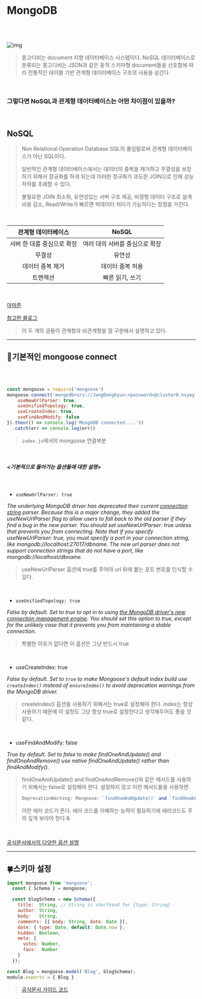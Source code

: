# MongoDB

<br/>

<br/>

![img](https://t1.daumcdn.net/cfile/tistory/99F1D23359DB7A6434)

>몽고디비는 document 지향 데이터베이스 시스템이다. NoSQL 데이터베이스로 분류되는 몽고디비는 JSON과 같은 동적 스키마형 document들을 선호함에 따라 전통적인 테이블 기반 관계형 데이터베이스 구조의 사용을 삼간다.

<br/>

### 그렇다면 NoSQL과 관계형 데이터베이스는 어떤 차이점이 있을까?

<br/>

## NoSQL

> Non Relational Operation Database SQL의 줄임말로써 관계형 데이터베이스가 아닌 SQL이다.
>
> 일반적인 관계형 데이터베이스에서는 데이터의 중복을 제거하고 무결성을 보장하기 위해서 정규화를 하게 되는데 이러한 정규화가 과도한 JOIN으로 인해 성능 저하를 초래할 수 있다.
>
> 불필요한 JOIN 최소화, 유연성있는 서버 구조 제공, 비정형 데이터 구조로 설계비용 감소, Read/Write가 빠르면 빅데이터 처리가 가능하다는 장점을 가진다.

<br/>

|    관계형 데이터베이스     |             NoSQL              |
| :------------------------: | :----------------------------: |
| 서버 한 대를 중심으로 확장 | 여러 대의 서버를 중심으로 확장 |
|           무결성           |             유연성             |
|      데이터 중복 제거      |        데이터 중복 허용        |
|          트랜잭션          |        빠른 읽기, 쓰기         |
<br/>

[아마존](https://aws.amazon.com/ko/nosql/)

[참고한 블로그](https://cionman.tistory.com/44)

> 이 두 개의 글들이 관계형과 비관계형을 잘 구분해서 설명하고 있다.

---

## &#127804;기본적인 mongoose connect

<br/>

<br/>

```javascript
const mongoose = require('mongoose')
mongoose.connect('mongodb+srv://JangDongkyun:<password>@cluster0.nxywy.mongodb.net/<dbname>?retryWrites=true&w=majority', {
    useNewUrlParser: true,
    useUnifiedTopology: true,
    useCreateIndex: true,
    useFindAndModify: false
}).then(() => console.log('MongoDB connected....'))
  .catch(err => console.log(err))
```

> `index.js`에서의 mongoose 연결부분

<br/>

##### <기본적으로 들어가는 옵션들에 대한 설명>

<br/>

- `useNewUrlParser: true`

*The underlying MongoDB driver has deprecated their current [connection string](https://docs.mongodb.com/manual/reference/connection-string/) parser. Because this is a major change, they added the useNewUrlParser flag to allow users to fall back to the old parser if they find a bug in the new parser. You should set useNewUrlParser: true unless that prevents you from connecting. Note that if you specify useNewUrlParser: true, you must specify a port in your connection string, like mongodb://localhost:27017/dbname. The new url parser does not support connection strings that do not have a port, like mongodb://localhost/dbname.*

> useNewUrlParser 옵션에 true를 주어야 url 뒤에 붙는 포트 번호를 인식할 수 있다.

<br/>

- `useUnifiedTopology: true`

*False by default. Set to true to opt in to using [the MongoDB driver's new connection management engine](https://mongoosejs.com/docs/deprecations.html#useunifiedtopology). You should set this option to true, except for the unlikely case that it prevents you from maintaining a stable connection.*

> 특별한 이유가 없다면 이 옵션은 그냥 반드시 true

<br/>

- useCreateIndex: true

*False by default. Set to `true` to make Mongoose's default index build use `createIndex()` instead of `ensureIndex()` to avoid deprecation warnings from the MongoDB driver.*

>createIndex() 옵션을 사용하기 위해서는 true로 설정해야 한다. index는 항상 사용하기 때문에 이 설정도 그냥 항상 true로 설정한다고 생각해두어도 좋을 것 같다.

<br/>

- useFindAndModify: false

*True by default. Set to false to make findOneAndUpdate() and findOneAndRemove() use native findOneAndUpdate() rather than findAndModify().*

> findOneAndUpdate() and findOneAndRemove()와 같은 메서드를 사용하기 위해서는 false로 설정해야 한다. 설정하지 않고 이런 메서드들을 사용하면
>
> ```javascript
> DeprecationWarning: Mongoose: `findOneAndUpdate()` and `findOneAndDelete()` without the `useFindAndModify` option set to false are deprecated. See: https://mongoosejs.com/docs/deprecations.html#findandmodify DeprecationWarning: collection.findAndModify is deprecated. Use findOneAndUpdate, findOneAndReplace or findOneAndDelete instead.
> ```
>
> 이런 에러 코드가 뜬다. 에러 코드를 이해하는 능력이 필요하기에 에러코드도 주의 깊게 보아야 한다.&

<br/>

[공식문서에서의 다양한 옵션 설명](https://mongoosejs.com/docs/connections.html)

---



## &#127808;스키마 설정

```javascript
import mongoose from 'mongoose';
  const { Schema } = mongoose;

  const blogSchema = new Schema({
    title:  String, // String is shorthand for {type: String}
    author: String,
    body:   String,
    comments: [{ body: String, date: Date }],
    date: { type: Date, default: Date.now },
    hidden: Boolean,
    meta: {
      votes: Number,
      favs:  Number
    }
  });

const Blog = mongoose.model('Blog', blogSchema);
module.exports = { Blog }
```

>[공식문서 가이드 코드](https://mongoosejs.com/docs/guide.html)



